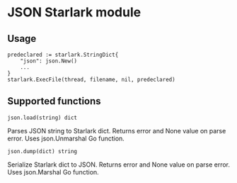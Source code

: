# JSON Starlark module

## Usage

    predeclared := starlark.StringDict{
        "json": json.New()
        ...
    }
    starlark.ExecFile(thread, filename, nil, predeclared)

## Supported functions

    json.load(string) dict

Parses JSON string to Starlark dict. Returns error and None value on parse error. Uses json.Unmarshal Go function.

    json.dump(dict) string

Serialize Starlark dict to JSON. Returns error and None value on parse error. Uses json.Marshal Go function.
